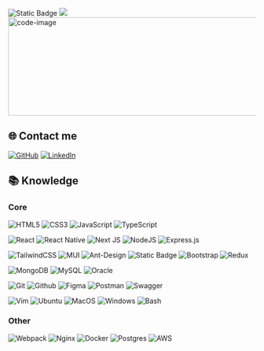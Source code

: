 ![Static Badge](https://img.shields.io/badge/software_developer-icon?style=for-the-badge&logo=codeium&logoColor=%23fff&color=%23000000) ![](https://komarev.com/ghpvc/?username=vogiadat)
<a href="#" target="_blank">
  <img src="gif/nerd.gif"  height="200" width="1200" alt="code-image" alt="rolledev-official" />
</a>

## 🌐️ Contact me 

[![GitHub](https://img.shields.io/badge/Gmail-D14836?style=for-the-badge&logo=gmail&logoColor=white)](mailto:vogiadat.work@gmail.com)
[![LinkedIn](https://img.shields.io/badge/LinkedIn-blue?style=for-the-badge&logo=linkedin&logoColor=white)](https://www.linkedin.com/in/vogiadat/)

## 📚 Knowledge 
### Core
 ![HTML5](https://img.shields.io/badge/html5-%23E34F26.svg?style=for-the-badge&logo=html5&logoColor=white) ![CSS3](https://img.shields.io/badge/css3-%231572B6.svg?style=for-the-badge&logo=css3&logoColor=white) ![JavaScript](https://img.shields.io/badge/javascript-%23323330.svg?style=for-the-badge&logo=javascript&logoColor=%23F7DF1E) ![TypeScript](https://img.shields.io/badge/typescript-%23007ACC.svg?style=for-the-badge&logo=typescript&logoColor=white)  

![React](https://img.shields.io/badge/react-%2320232a.svg?style=for-the-badge&logo=react&logoColor=%2361DAFB) 
![React Native](https://img.shields.io/badge/react_native-gray.svg?style=for-the-badge&logo=react&logoColor=%2361DAFB)
![Next JS](https://img.shields.io/badge/Next-black?style=for-the-badge&logo=next.js&logoColor=white) ![NodeJS](https://img.shields.io/badge/node.js-6DA55F?style=for-the-badge&logo=node.js&logoColor=white)
 ![Express.js](https://img.shields.io/badge/express.js-%23404d59.svg?style=for-the-badge&logo=express&logoColor=%2361DAFB) 

 ![TailwindCSS](https://img.shields.io/badge/tailwindcss-%2338B2AC.svg?style=for-the-badge&logo=tailwind-css&logoColor=white) ![MUI](https://img.shields.io/badge/MUI-%230081CB.svg?style=for-the-badge&logo=mui&logoColor=white) ![Ant-Design](https://img.shields.io/badge/-AntDesign-%230170FE?style=for-the-badge&logo=ant-design&logoColor=white) ![Static Badge](https://img.shields.io/badge/shadcnui-icon?style=for-the-badge&logo=shadcnui&logoColor=%23000000&color=%23f5f5f5) ![Bootstrap](https://img.shields.io/badge/bootstrap-%238511FA.svg?style=for-the-badge&logo=bootstrap&logoColor=white) ![Redux](https://img.shields.io/badge/redux-%23593d88.svg?style=for-the-badge&logo=redux&logoColor=white) 
 
 ![MongoDB](https://img.shields.io/badge/MongoDB-%234ea94b.svg?style=for-the-badge&logo=mongodb&logoColor=white) ![MySQL](https://img.shields.io/badge/mysql-%2300000f.svg?style=for-the-badge&logo=mysql&logoColor=white&color=%234479A1) ![Oracle](https://img.shields.io/badge/oracle-icon?style=for-the-badge&logo=oracle&logoColor=%23FFFFFF&color=%23F80000)

 ![Git](https://img.shields.io/badge/git-icon?style=for-the-badge&logo=git&logoColor=%23FFFFFF&color=%23F05032)
![Github](https://img.shields.io/badge/github-121013?style=for-the-badge&logo=github&logoColor=white) ![Figma](https://img.shields.io/badge/figma-%23F24E1E.svg?style=for-the-badge&logo=figma&logoColor=white) ![Postman](https://img.shields.io/badge/Postman-FF6C37?style=for-the-badge&logo=postman&logoColor=white) ![Swagger](https://img.shields.io/badge/swagger-icon?style=for-the-badge&logo=swagger&logoColor=%2385EA2D&color=%23555555) 

![Vim](https://img.shields.io/badge/vim-icon?style=for-the-badge&logo=vim&logoColor=%23ffff&color=%23019733) ![Ubuntu](https://img.shields.io/badge/ubuntu-icon?style=for-the-badge&logo=ubuntu&logoColor=%23ffff&color=%23E95420) ![MacOS](https://img.shields.io/badge/MacOS-icon?style=for-the-badge&logo=apple&logoColor=%23ffff&color=%23000000) ![Windows](https://img.shields.io/badge/Windows-%230db7ed.svg?style=for-the-badge&logoColor=white) ![Bash](https://img.shields.io/badge/bash-icon?style=for-the-badge&logo=gnubash&logoColor=%234EAA25&color=%23f5f5f5)


### Other
 ![Webpack](https://img.shields.io/badge/webpack-%238DD6F9.svg?style=for-the-badge&logo=webpack&logoColor=black) ![Nginx](https://img.shields.io/badge/nginx-%23009639.svg?style=for-the-badge&logo=nginx&logoColor=white) ![Docker](https://img.shields.io/badge/docker-%230db7ed.svg?style=for-the-badge&logo=docker&logoColor=white) ![Postgres](https://img.shields.io/badge/postgres-%23316192.svg?style=for-the-badge&logo=postgresql&logoColor=white)  ![AWS](https://img.shields.io/badge/AWS-%23FF9900.svg?style=for-the-badge&logo=amazonwebservices&logoColor=white)
